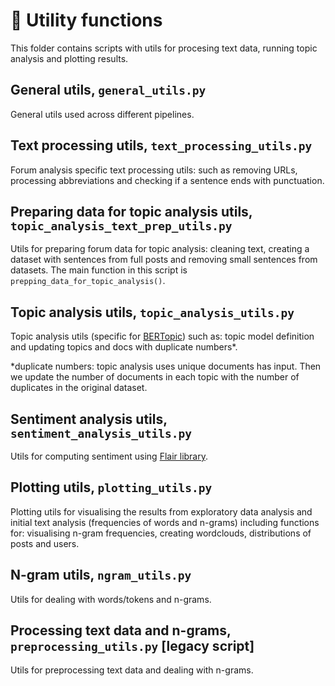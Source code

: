 # 🧰 Utility functions

This folder contains scripts with utils for procesing text data, running topic analysis and plotting results.

## General utils, `general_utils.py`

General utils used across different pipelines.

## Text processing utils, `text_processing_utils.py`

Forum analysis specific text processing utils: such as removing URLs, processing abbreviations and checking if a sentence ends with punctuation.

## Preparing data for topic analysis utils, `topic_analysis_text_prep_utils.py`

Utils for preparing forum data for topic analysis: cleaning text, creating a dataset with sentences from full posts and removing small sentences from datasets. The main function in this script is `prepping_data_for_topic_analysis()`.

## Topic analysis utils, `topic_analysis_utils.py`

Topic analysis utils (specific for [BERTopic](https://maartengr.github.io/BERTopic/index.html)) such as: topic model definition and updating topics and docs with duplicate numbers\*.

\*duplicate numbers: topic analysis uses unique documents has input. Then we update the number of documents in each topic with the number of duplicates in the original dataset.

## Sentiment analysis utils, `sentiment_analysis_utils.py`

Utils for computing sentiment using [Flair library](https://flairnlp.github.io/docs/tutorial-basics/tagging-sentiment).

## Plotting utils, `plotting_utils.py`

Plotting utils for visualising the results from exploratory data analysis and initial text analysis (frequencies of words and n-grams) including functions for: visualising n-gram frequencies, creating wordclouds, distributions of posts and users.

## N-gram utils, `ngram_utils.py`

Utils for dealing with words/tokens and n-grams.

## Processing text data and n-grams, `preprocessing_utils.py` [legacy script]

Utils for preprocessing text data and dealing with n-grams.
